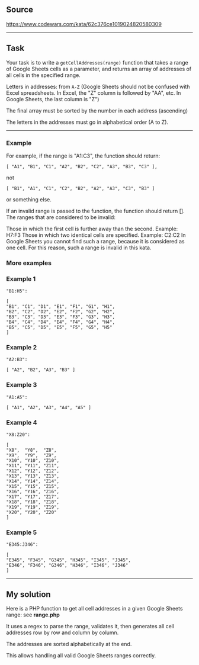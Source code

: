 ## Source
https://www.codewars.com/kata/62c376ce1019024820580309

-----------------------

## Task
Your task is to write a ``getCellAddresses(range)`` 
function that takes a range of Google Sheets cells as a parameter,
and returns an array of addresses of all cells in the specified range.

Letters in addresses: from ``A-Z`` 
(Google Sheets should not be confused with Excel spreadsheets. 
In Excel, the "Z" column is followed by "AA", etc. 
In Google Sheets, the last column is "Z")

The final array must be sorted by the number 
in each address (ascending)

The letters in the addresses must go in alphabetical order (A to Z).

-----------------------

### Example
For example, if the range is "A1:C3", 
the function should return: 
```
[ "A1", "B1", "C1", "A2", "B2", "C2", "A3", "B3", "C3" ],
```
not 
```
[ "B1", "A1", "C1", "C2", "B2", "A2", "A3", "C3", "B3" ] 
```
or something else.

If an invalid range is passed to the function, 
the function should return [].
The ranges that are considered to be invalid:

Those in which the first cell is further away than the second.
Example: H7:F3
Those in which two identical cells are specified.
Example: C2:C2
In Google Sheets you cannot find such a range, 
because it is considered as one cell. 
For this reason, such a range is invalid in this kata.

### More examples

### Example 1
```
"B1:H5":

[
"B1", "C1", "D1", "E1", "F1", "G1", "H1",
"B2", "C2", "D2", "E2", "F2", "G2", "H2",
"B3", "C3", "D3", "E3", "F3", "G3", "H3",
"B4", "C4", "D4", "E4", "F4", "G4", "H4",
"B5", "C5", "D5", "E5", "F5", "G5", "H5"
]
```

### Example 2
```
"A2:B3":

[ "A2", "B2", "A3", "B3" ]
```

### Example 3
```
"A1:A5":

[ "A1", "A2", "A3", "A4", "A5" ]
```

### Example 4
```
"X8:Z20":

[
"X8",  "Y8",  "Z8",  
"X9",  "Y9",  "Z9",  
"X10", "Y10", "Z10",
"X11", "Y11", "Z11",
"X12", "Y12", "Z12",
"X13", "Y13", "Z13",
"X14", "Y14", "Z14",
"X15", "Y15", "Z15",
"X16", "Y16", "Z16",
"X17", "Y17", "Z17",
"X18", "Y18", "Z18",
"X19", "Y19", "Z19",
"X20", "Y20", "Z20"
]
```

### Example 5
```
"E345:J346":

[
"E345", "F345", "G345", "H345", "I345", "J345",
"E346", "F346", "G346", "H346", "I346", "J346"
]
```
-----------------------

## My solution

Here is a PHP function to get all cell addresses in a given Google Sheets range:
see **range.php**

It uses a regex to parse the range, validates it, 
then generates all cell addresses row by row and column by column.

The addresses are sorted alphabetically at the end.

This allows handling all valid Google Sheets ranges correctly.